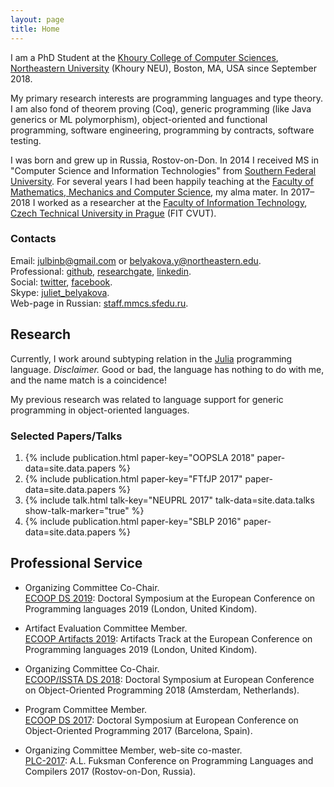 ```yaml
---
layout: page
title: Home
---
```


I am a PhD Student
at the [Khoury College of Computer Sciences](https://www.khoury.northeastern.edu/),
[Northeastern University](https://www.northeastern.edu/) (Khoury NEU), Boston, MA, USA
since September 2018.

My primary research interests are programming languages and type theory.
I am also fond of theorem proving (Coq),
generic programming (like Java generics or ML polymorphism),
object-oriented and functional programming,
software engineering, programming by contracts, software testing.

I was born and grew up in Russia, Rostov-on-Don.
In 2014 I received MS in "Computer Science and Information Technologies"
from [Southern Federal University](http://sfedu.ru/international/).
For several years I had been happily teaching at the
[Faculty of Mathematics, Mechanics and Computer Science](http://mmcs.sfedu.ru/),
my alma mater.
In 2017–2018 I worked as a researcher
at the [Faculty of Information Technology](https://www.fit.cvut.cz/en),
[Czech Technical University in Prague](https://www.cvut.cz/en) (FIT CVUT).

### Contacts

Email: [julbinb@gmail.com](mailto:julbinb@gmail.com) or [belyakova.y@northeastern.edu](mailto:belyakova.y@northeastern.edu).  
Professional: [github](http://github.com/julbinb/),
[researchgate](https://www.researchgate.net/profile/Julia_Belyakova),
[linkedin](https://www.linkedin.com/in/julbinb/).  
Social: [twitter](https://twitter.com/julbinb),
[facebook](https://www.facebook.com/julbinb).  
Skype: [juliet_belyakova](skype:juliet_belyakova).  
Web-page in Russian: [staff.mmcs.sfedu.ru](http://staff.mmcs.sfedu.ru/~juliet/index.html).

## Research

Currently, I work around subtyping relation in the [Julia](https://julialang.org/) programming language.
_Disclaimer._ Good or bad, the language has nothing to do with me, and the name match is a coincidence!

My previous research was related to language support for generic programming
in object-oriented languages.

### Selected Papers/Talks

1. {% include publication.html paper-key="OOPSLA 2018" paper-data=site.data.papers %}
2. {% include publication.html paper-key="FTfJP 2017" paper-data=site.data.papers %}
3. {% include talk.html talk-key="NEUPRL 2017" talk-data=site.data.talks show-talk-marker="true" %}
4. {% include publication.html paper-key="SBLP 2016" paper-data=site.data.papers %}

## Professional Service

* Organizing Committee Co-Chair.  
  [ECOOP DS 2019](https://2019.ecoop.org/home):
  Doctoral Symposium at the European Conference on Programming languages 2019
  (London, United Kindom).

* Artifact Evaluation Committee Member.  
  [ECOOP Artifacts 2019](https://2019.ecoop.org/home):
  Artifacts Track at the European Conference on Programming languages 2019
  (London, United Kindom).

* Organizing Committee Co-Chair.  
  [ECOOP/ISSTA DS 2018](https://conf.researchr.org/track/ecoop-issta-2018/ecoop-issta-2018-doctoral-symposium):
  Doctoral Symposium at European Conference on Object-Oriented Programming 2018
  (Amsterdam, Netherlands).

* Program Committee Member.  
  [ECOOP DS 2017](http://2017.ecoop.org/track/ecoop-2017-Doctoral-Symposium):
  Doctoral Symposium at European Conference on Object-Oriented Programming 2017
  (Barcelona, Spain).

* Organizing Committee Member, web-site co-master.  
  [PLC-2017](http://plc.sfedu.ru/index.html):
  A.L. Fuksman Conference on Programming Languages and Compilers 2017
  (Rostov-on-Don, Russia). 
